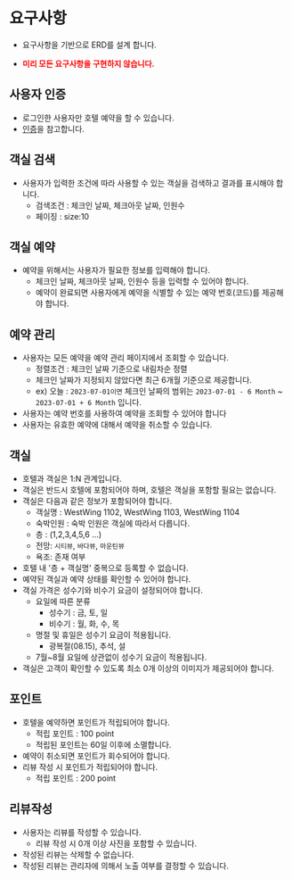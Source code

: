 # 요구사항

* 요구사항을 기반으로 ERD를 설계 합니다.
* <p style="color:red; font-weight: bold" >미리 모든 요구사항을 구현하지 않습니다.</p>

## 사용자 인증

* 로그인한 사용자만 호텔 예약을 할 수 있습니다.
* [인증](3-0.인증.md)을 참고합니다.

## 객실 검색

* 사용자가 입력한 조건에 따라 사용할 수 있는 객실을 검색하고 결과를 표시해야 합니다.
    * 검색조건 : 체크인 날짜, 체크아웃 날짜, 인원수
    * 페이징 : size:10

## 객실 예약

* 예약을 위해서는 사용자가 필요한 정보를 입력해야 합니다.
    * 체크인 날짜, 체크아웃 날짜, 인원수 등을 입력할 수 있어야 합니다.
    * 예약이 완료되면 사용자에게 예약을 식별할 수 있는 예약 번호(코드)를 제공해야 합니다.

## 예약 관리

* 사용자는 모든 예약을 예약 관리 페이지에서 조회할 수 있습니다.
    * 정렬조건 : 체크인 날짜 기준으로 내림차순 정렬
    * 체크인 날짜가 지정되지 않았다면 최근 6개월 기준으로 제공합니다.
    * ex) 오늘 : `2023-07-01이면` 체크인 날짜의 범위는 `2023-07-01 - 6 Month` ~  `2023-07-01 + 6 Month` 입니다.
* 사용자는 예약 번호를 사용하여 예약을 조회할 수 있어야 합니다
* 사용자는 유효한 예약에 대해서 예약을 취소할 수 있습니다.

## 객실

* 호텔과 객실은 1:N 관계입니다.
* 객실은 반드시 호텔에 포함되어야 하며, 호텔은 객실을 포함할 필요는 없습니다.
* 객실은 다음과 같은 정보가 포함되어야 합니다.
    * 객실명 : WestWing 1102, WestWing 1103, WestWing 1104
    * 숙박인원 : 숙박 인원은 객실에 따라서 다릅니다.
    * 층 : (1,2,3,4,5,6 ...)
    * 전망: `시티뷰`, `바다뷰`, `마운틴뷰`
    * 욕조: 존재 여부
* 호텔 내 '층 + 객실명' 중복으로 등록할 수 없습니다.
* 예약된 객실과 예약 상태를 확인할 수 있어야 합니다.
* 객실 가격은 성수기와 비수기 요금이 설정되어야 합니다.
    * 요일에 따른 분류
        * 성수기 : 금, 토, 일
        * 비수기 : 월, 화, 수, 목
    * 명절 및 휴일은 성수기 요금이 적용됩니다.
        * 광복절(08.15), 추석, 설
    * 7월~8월 요일에 상관없이 성수기 요금이 적용됩니다.
* 객실은 고객이 확인할 수 있도록 최소 0개 이상의 이미지가 제공되어야 합니다.

## 포인트

* 호텔을 예약하면 포인트가 적립되어야 합니다.
    * 적립 포인트 : 100 point
    * 적립된 포인트는 60일 이후에 소멸합니다.
* 예약이 취소되면 포인트가 회수되어야 합니다.
* 리뷰 작성 시 포인트가 적립되어야 합니다.
    * 적립 포인트 : 200 point

## 리뷰작성

* 사용자는 리뷰를 작성할 수 있습니다.
    * 리뷰 작성 시 0개 이상 사진을 포함할 수 있습니다.
* 작성된 리뷰는 삭제할 수 없습니다.
* 작성된 리뷰는 관리자에 의해서 노출 여부를 결정할 수 있습니다.